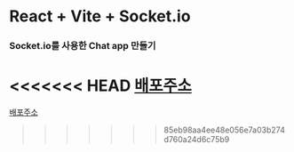 # React + Vite + Socket.io


### Socket.io를 사용한 Chat app 만들기
<<<<<<< HEAD
[배포주소](https://react-socket-io-chat.vercel.app)
=======
[배포주소](https://react-socket-io-chat.vercel.app)
>>>>>>> 85eb98aa4ee48e056e7a03b274d760a24d6c75b9
